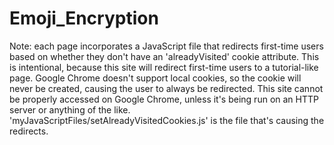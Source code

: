 # Emoji_Encryption

Note: each page incorporates a JavaScript file that redirects first-time users based on whether they don't have an 'alreadyVisited' cookie attribute. This is intentional, because
this site will redirect first-time users to a tutorial-like page.
Google Chrome doesn't support local cookies, so the cookie will never be created, causing the user to always
be redirected.
This site cannot be properly accessed on Google Chrome, unless it's being run on an HTTP server or anything of the like.
'myJavaScriptFiles/setAlreadyVisitedCookies.js' is the file that's causing the redirects.
